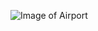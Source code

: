 ![Image of Airport](https://external-content.duckduckgo.com/iu/?u=https%3A%2F%2Fwww.ccifrance-myanmar.org%2Fsites%2Fccifrance-myanmar.org%2Ffiles%2Fstyles%2Fhome_page_slider%2Fpublic%2Fnews-images%2Fcorporate_travels3.jpg%3Fitok%3DQKZK17Jk&f=1&nofb=1)
